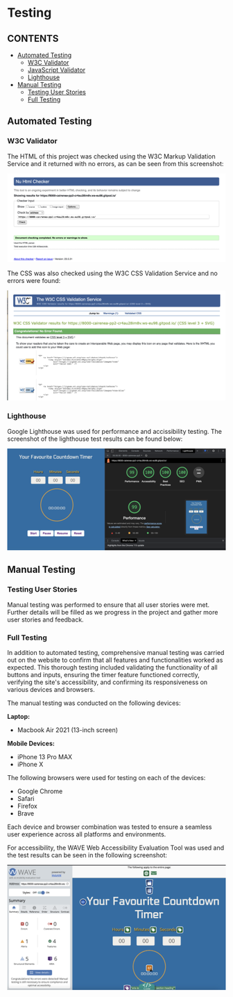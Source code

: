# Testing

## CONTENTS

- [Automated Testing](#automated-testing)
  - [W3C Validator](#w3c-validator)
  - [JavaScript Validator](#javascript-validator)
  - [Lighthouse](#lighthouse)
- [Manual Testing](#manual-testing)
  - [Testing User Stories](#testing-user-stories)
  - [Full Testing](#full-testing)

## Automated Testing

### W3C Validator

The HTML of this project was checked using the W3C Markup Validation Service and it returned with no errors, as can be seen from this screenshot:

![HTML Validation](assets/images/html-validation.png)

The CSS was also checked using the W3C CSS Validation Service and no errors were found:

![CSS Validation](assets/images/css-validation.png)


### Lighthouse

Google Lighthouse was used for performance and accissibility testing. The screenshot of the lighthouse test results can be found below:

![Lighthouse Test](assets/images/lighthouse-test.png)

## Manual Testing

### Testing User Stories

Manual testing was performed to ensure that all user stories were met. Further details will be filled as we progress in the project and gather more user stories and feedback.

### Full Testing

In addition to automated testing, comprehensive manual testing was carried out on the website to confirm that all features and functionalities worked as expected. This thorough testing included validating the functionality of all buttons and inputs, ensuring the timer feature functioned correctly, verifying the site's accessibility, and confirming its responsiveness on various devices and browsers.

The manual testing was conducted on the following devices:

**Laptop:**
- Macbook Air 2021 (13-inch screen)

**Mobile Devices:**
- iPhone 13 Pro MAX
- iPhone X

The following browsers were used for testing on each of the devices:

- Google Chrome
- Safari
- Firefox
- Brave

Each device and browser combination was tested to ensure a seamless user experience across all platforms and environments.


For accessibility, the WAVE Web Accessibility Evaluation Tool was used and the test results can be seen in the following screenshot:

![Wave Accessibility Test](assets/images/wave-accissibility-test.png)

